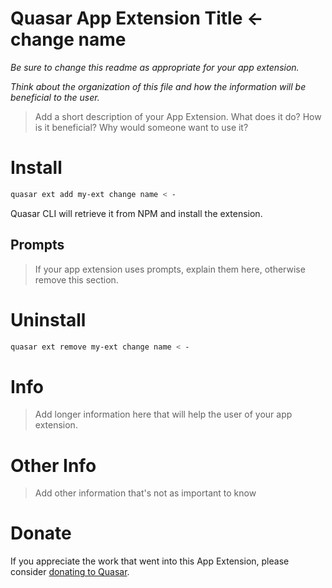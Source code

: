 # Quasar App Extension Title <- change name

_Be sure to change this readme as appropriate for your app extension._

_Think about the organization of this file and how the information will be
beneficial to the user._

> Add a short description of your App Extension. What does it do? How is it
> beneficial? Why would someone want to use it?

# Install

```bash
quasar ext add my-ext change name < -
```

Quasar CLI will retrieve it from NPM and install the extension.

## Prompts

> If your app extension uses prompts, explain them here, otherwise remove this
> section.

# Uninstall

```bash
quasar ext remove my-ext change name < -
```

# Info

> Add longer information here that will help the user of your app extension.

# Other Info

> Add other information that's not as important to know

# Donate

If you appreciate the work that went into this App Extension, please consider
[donating to Quasar](https://donate.quasar.dev).
